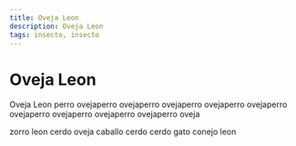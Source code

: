 ```yaml
---
title: Oveja Leon
description: Oveja Leon
tags: insecto, insecto
---
```


# Oveja Leon

Oveja Leon perro ovejaperro ovejaperro ovejaperro ovejaperro ovejaperro ovejaperro ovejaperro ovejaperro ovejaperro oveja

zorro leon cerdo oveja caballo cerdo cerdo gato conejo leon
